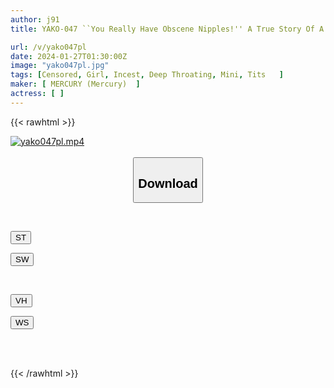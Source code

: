 ```yaml
---
author: j91
title: YAKO-047 ``You Really Have Obscene Nipples!'' A True Story Of A 145cm Little Girl Whose Nipples Are Swollen 24 Hours A Day And Is Bullied By Her Father-in-law.

url: /v/yako047pl
date: 2024-01-27T01:30:00Z
image: "yako047pl.jpg"
tags: [Censored, Girl, Incest, Deep Throating, Mini, Tits	]
maker: [ MERCURY (Mercury)  ]
actress: [ ]
---
```



{{< rawhtml >}}

<div class="video" data-videoid="XgKMKgBgYquD91W">
    <a href="javascript:;">
        <img src="/v/yako047pl/yako047pl.jpg" width="WIDTH" height="HEIGHT" alt="yako047pl.mp4" loading="lazy">
    </a>
</div>

<script type="text/javascript" src="https://j91.asia/asset/on-demand-st.js"></script>

<br>
  <link rel="stylesheet" href="https://j91.asia/asset/bs5.css">
  
  <center>
  <button class="btn btn-primary" type="button" data-bs-toggle="collapse" data-bs-target=".multi-collapse" aria-expanded="false" aria-controls="multiCollapseExample1 multiCollapseExample2"><h2>Download</h2></button></center>
</p>
<div class="row">
  <div class="col">
    <div class="collapse multi-collapse" id="multiCollapseExample1">
      <div class="card card-body">
	      	      <br>
<div class="buttons">  
<p><a href="https://streamtape.to/v/XgKMKgBgYquD91W" target="_blank"><button class="btn-hover color-3"><i class="fa fa-download"></i> ST</button></a></p>
<p><a href="https://flaswish.com/ccpt5a5w0793" target="_blank"><button class="btn-hover color-2"><i class="fa fa-download"></i> SW</button></a></p></div>
    </div>
  </div>
</div>
  <div class="col">
    <div class="collapse multi-collapse" id="multiCollapseExample2">
      <div class="card card-body">
	      <br>
<div class="buttons">
<p><a href="https://vidhidepro.com/f/qn0cw1wwd0s7" target="_blank"><button class="btn-hover color-9"><i class="fa fa-download"></i> VH</button></a></p>
<p><a href="https://wolfstream.tv/k1ltdnv7csnu" target="_blank"><button class="btn-hover color-8"><i class="fa fa-download"></i> WS</button></a></p></div>
<br><br>
      </div>
    </div>
  </div>
</div>

{{< /rawhtml >}}